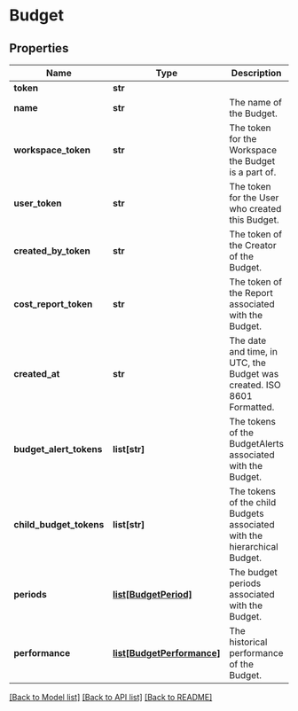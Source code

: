 # Budget

## Properties
Name | Type | Description | Notes
------------ | ------------- | ------------- | -------------
**token** | **str** |  | [optional] 
**name** | **str** | The name of the Budget. | [optional] 
**workspace_token** | **str** | The token for the Workspace the Budget is a part of. | [optional] 
**user_token** | **str** | The token for the User who created this Budget. | [optional] 
**created_by_token** | **str** | The token of the Creator of the Budget. | [optional] 
**cost_report_token** | **str** | The token of the Report associated with the Budget. | [optional] 
**created_at** | **str** | The date and time, in UTC, the Budget was created. ISO 8601 Formatted. | [optional] 
**budget_alert_tokens** | **list[str]** | The tokens of the BudgetAlerts associated with the Budget. | [optional] 
**child_budget_tokens** | **list[str]** | The tokens of the child Budgets associated with the hierarchical Budget. | [optional] 
**periods** | [**list[BudgetPeriod]**](BudgetPeriod.md) | The budget periods associated with the Budget. | [optional] 
**performance** | [**list[BudgetPerformance]**](BudgetPerformance.md) | The historical performance of the Budget. | [optional] 

[[Back to Model list]](../README.md#documentation-for-models) [[Back to API list]](../README.md#documentation-for-api-endpoints) [[Back to README]](../README.md)


